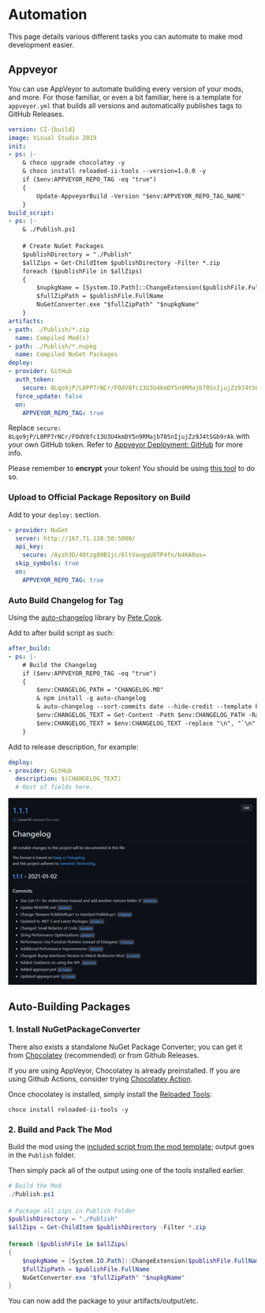 # Automation

This page details various different tasks you can automate to make mod development easier.

## Appveyor

You can use AppVeyor to automate building every version of your mods, and more. For those familiar, or even a bit familiar, here is a template for `appveyor.yml` that builds all versions and automatically publishes tags to GitHub Releases.

```yaml
version: CI-{build}
image: Visual Studio 2019
init:
- ps: |-
    & choco upgrade chocolatey -y
    & choco install reloaded-ii-tools --version=1.0.0 -y
    if ($env:APPVEYOR_REPO_TAG -eq "true")
    {
        Update-AppveyorBuild -Version "$env:APPVEYOR_REPO_TAG_NAME"
    }
build_script:
- ps: |- 
    & ./Publish.ps1
    
    # Create NuGet Packages
    $publishDirectory = "./Publish"
    $allZips = Get-ChildItem $publishDirectory -Filter *.zip
    foreach ($publishFile in $allZips) 
    {
        $nupkgName = [System.IO.Path]::ChangeExtension($publishFile.FullName, ".nupkg")
        $fullZipPath = $publishFile.FullName
        NuGetConverter.exe "$fullZipPath" "$nupkgName"
    }
artifacts:
- path: ./Publish/*.zip
  name: Compiled Mod(s)
- path: ./Publish/*.nupkg
  name: Compiled NuGet Packages
deploy:
- provider: GitHub
  auth_token:
    secure: 8Lqo9jP/L0PP7rNCr/FOdV8fc13U3U4kmDY5n9RMajb70SnIjujZz9J4tSGb9rAk
  force_update: false
  on:
    APPVEYOR_REPO_TAG: true
```

Replace `secure: 8Lqo9jP/L0PP7rNCr/FOdV8fc13U3U4kmDY5n9RMajb70SnIjujZz9J4tSGb9rAk` with your own GitHub token. Refer to [Appveyor Deployment: GitHub](https://www.appveyor.com/docs/deployment/github/) for more info.

Please remember to **encrypt** your token! You should be using [this tool](https://ci.appveyor.com/tools/encrypt) to do so.

### Upload to Official Package Repository on Build

Add to your `deploy:` section.

```yaml
- provider: NuGet
  server: http://167.71.128.50:5000/
  api_key:
    secure: /Ayzh3D/4Otzg80B1jc/6ltVaugqU8TP4fn/b4KA0as=
  skip_symbols: true
  on:
    APPVEYOR_REPO_TAG: true
```

### Auto Build Changelog for Tag

Using the [auto-changelog]((https://github.com/CookPete/auto-changelog)) library by [Pete Cook](https://github.com/CookPete).

Add to after build script as such:
```yaml
after_build:
- ps: |-
    # Build the Changelog
    if ($env:APPVEYOR_REPO_TAG -eq "true")
    {
        $env:CHANGELOG_PATH = "CHANGELOG.MD"
        & npm install -g auto-changelog
        & auto-changelog --sort-commits date --hide-credit --template keepachangelog --commit-limit false --starting-version $env:APPVEYOR_REPO_TAG_NAME -o $env:CHANGELOG_PATH 
        $env:CHANGELOG_TEXT = Get-Content -Path $env:CHANGELOG_PATH -Raw
		$env:CHANGELOG_TEXT = $env:CHANGELOG_TEXT -replace "\n", "`\n"
    }
```

Add to release description, for example:
```yaml
deploy:
- provider: GitHub
  description: $(CHANGELOG_TEXT)
  # Rest of fields here.
```

![](./Images/AutoDocumentation.png)

## Auto-Building Packages

### 1. Install NuGetPackageConverter

There also exists a standalone NuGet Package Converter; you can get it from [Chocolatey](https://chocolatey.org/install) (recommended) or from Github Releases.

If you are using AppVeyor, Chocolatey is already preinstalled. If you are using Github Actions, consider trying [Chocolatey Action](https://github.com/marketplace/actions/chocolatey-action).

Once chocolatey is installed, simply install the [Reloaded Tools](chocolatey.org/packages/reloaded-ii-tools): 
```
choco install reloaded-ii-tools -y
```

### 2. Build and Pack The Mod 

Build the mod using the [included script from the mod template](./DeveloperModGuide.md#4-publishing); output goes in the `Publish` folder.

Then simply pack all of the output using one of the tools installed earlier.

```powershell
# Build the Mod
./Publish.ps1

# Package all zips in Publish Folder
$publishDirectory = "./Publish"
$allZips = Get-ChildItem $publishDirectory -Filter *.zip

foreach ($publishFile in $allZips) 
{
	$nupkgName = [System.IO.Path]::ChangeExtension($publishFile.FullName, ".nupkg")
	$fullZipPath = $publishFile.FullName
	NuGetConverter.exe "$fullZipPath" "$nupkgName"
}
```

You can now add the package to your artifacts/output/etc.